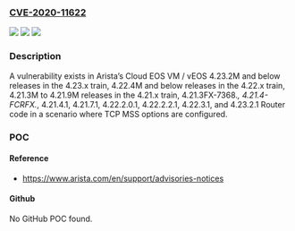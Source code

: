 ### [CVE-2020-11622](https://cve.mitre.org/cgi-bin/cvename.cgi?name=CVE-2020-11622)
![](https://img.shields.io/static/v1?label=Product&message=n%2Fa&color=blue)
![](https://img.shields.io/static/v1?label=Version&message=n%2Fa&color=blue)
![](https://img.shields.io/static/v1?label=Vulnerability&message=n%2Fa&color=brighgreen)

### Description

A vulnerability exists in Arista’s Cloud EOS VM / vEOS 4.23.2M and below releases in the 4.23.x train, 4.22.4M and below releases in the 4.22.x train, 4.21.3M to 4.21.9M releases in the 4.21.x train, 4.21.3FX-7368.*, 4.21.4-FCRFX.*, 4.21.4.1, 4.21.7.1, 4.22.2.0.1, 4.22.2.2.1, 4.22.3.1, and 4.23.2.1 Router code in a scenario where TCP MSS options are configured.

### POC

#### Reference
- https://www.arista.com/en/support/advisories-notices

#### Github
No GitHub POC found.

